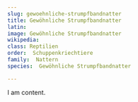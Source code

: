 ```yaml
---
slug: gewoehnliche-strumpfbandnatter
title: Gewöhnliche Strumpfbandnatter 
latin:
image: Gewöhnliche Strumpfbandnatter 
wikipedia: 
class: Reptilien
order:  Schuppenkriechtiere
family:  Nattern
species:  Gewöhnliche Strumpfbandnatter 

---
```


I am content.
